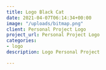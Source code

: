 ```yaml
---
title: Logo Black Cat
date: 2021-04-07T06:14:34+00:00
image: "/uploads/bitmap.png"
client: Personal Project Logo
project_url: Personal Project Logo
categories:
- logo
description: Logo Personal Project

---
```

